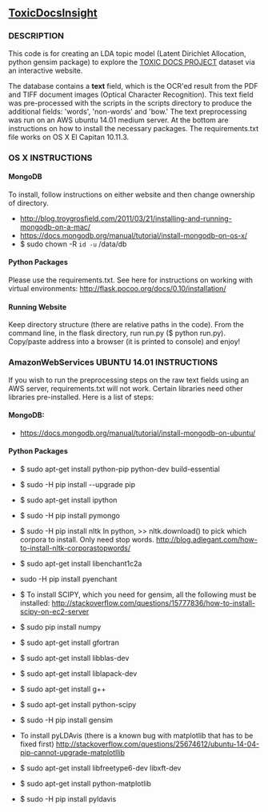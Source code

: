 ## [ToxicDocsInsight](http://www.toxicdocsinsight.org)

### DESCRIPTION
This code is for creating an LDA topic model (Latent Dirichlet Allocation, python gensim package) to explore the [TOXIC DOCS PROJECT](http://www.toxicdocs.org) dataset via an interactive website.

The database contains a __text__ field, which is the OCR'ed result from the PDF and TIFF document images (Optical Character Recognition). This text field was pre-processed with the scripts in the scripts directory to produce the additional fields: 'words', 'non-words' and 'bow.' The text preprocessing was run on an AWS ubuntu 14.01 medium server. At the bottom are instructions on how to install the necessary packages. The requirements.txt file works on OS X El Capitan 10.11.3.

### OS X INSTRUCTIONS

#### MongoDB
To install, follow instructions on either website and then change ownership of directory.
+ <http://blog.troygrosfield.com/2011/03/21/installing-and-running-mongodb-on-a-mac/>
+ <https://docs.mongodb.org/manual/tutorial/install-mongodb-on-os-x/>
+ $ sudo chown -R `id -u` /data/db

#### Python Packages
Please use the requirements.txt. See here for instructions on working with virtual environments:
<http://flask.pocoo.org/docs/0.10/installation/>

#### Running Website
Keep directory structure (there are relative paths in the code). From the command line, in the flask directory, run run.py ($ python run.py). Copy/paste address into a browser (it is printed to console) and enjoy!

### AmazonWebServices UBUNTU 14.01 INSTRUCTIONS
If you wish to run the preprocessing steps on the raw text fields using an AWS server, requirements.txt will not work. Certain libraries need other libraries pre-installed. Here is a list of steps:

#### MongoDB:
+ <https://docs.mongodb.org/manual/tutorial/install-mongodb-on-ubuntu/>

#### Python Packages
+ $ sudo apt-get install python-pip python-dev build-essential
+ $ sudo -H pip install --upgrade pip
+ $ sudo apt-get install ipython
+ $ sudo -H pip install pymongo
+ $ sudo -H pip install nltk
 In python, >> nltk.download() to pick which corpora to install. Only need stop words. <http://blog.adlegant.com/how-to-install-nltk-corporastopwords/>

+ $ sudo apt-get install libenchant1c2a
+ sudo -H pip install pyenchant

+ $ To install SCIPY, which you need for gensim, all the following must be installed:
<http://stackoverflow.com/questions/15777836/how-to-install-scipy-on-ec2-server>
+ $ sudo pip install numpy
+ $ sudo apt-get install gfortran
+ $ sudo apt-get install libblas-dev
+ $ sudo apt-get install liblapack-dev
+ $ sudo apt-get install g++
+ $ sudo apt-get install python-scipy
+ $ sudo -H pip install gensim

+ To install pyLDAvis (there is a known bug with matplotlib that has to be fixed first)
http://stackoverflow.com/questions/25674612/ubuntu-14-04-pip-cannot-upgrade-matplotllib

+ $ sudo apt-get install libfreetype6-dev libxft-dev
+ $ sudo apt-get install python-matplotlib
+ $ sudo -H pip install pyldavis

